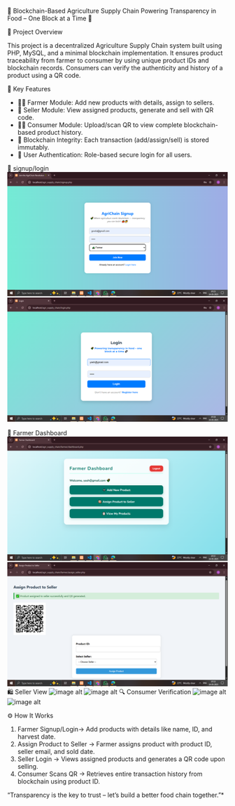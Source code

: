 🌾 Blockchain-Based Agriculture Supply Chain
 Powering Transparency in Food – One Block at a Time 🔗

 📌 Project Overview

This project is a decentralized Agriculture Supply Chain system built using PHP, MySQL, and a minimal blockchain implementation. It ensures product traceability from farmer to consumer by using unique product IDs and blockchain records. Consumers can verify the authenticity and history of a product using a QR code.

🎯 Key Features

- 👨‍🌾 Farmer Module: Add new products with details, assign to sellers.
- 🛒 Seller Module: View assigned products, generate and sell with QR code.
- 🧑‍💼 Consumer Module: Upload/scan QR to view complete blockchain-based product history.
- 🔗 Blockchain Integrity: Each transaction (add/assign/sell) is stored immutably.
- 🔐 User Authentication: Role-based secure login for all users.


📸 signup/login
![image alt](https://github.com/shivashankargouda01/BlockChainProject/blob/fa04a9d70e5a6a3c3ca6b953e35da2d04c83366e/Screenshots/Screenshot%20(302).png)
![image alt](https://github.com/shivashankargouda01/BlockChainProject/blob/13e07916449f7962cfa762cc143467a5907fb560/Screenshots/Screenshot%20(303).png)

👤 Farmer Dashboard
![image alt](https://github.com/shivashankargouda01/BlockChainProject/blob/10d5b67ab1a669b3fc7d2ce7e2fbc6ae9bfcc3cd/Screenshots/Screenshot%20(304).png)
![image alt](https://github.com/shivashankargouda01/BlockChainProject/blob/9e4ecb6c91c5afb55d9e03e35ed79c0c1de7e930/Screenshots/Screenshot%20(308).png)
🛍️ Seller View
![image alt]()
![image alt]()
🔍 Consumer Verification
![image alt]()
![image alt]()

⚙ How It Works

1. Farmer Signup/Login→ Add products with details like name, ID, and harvest date.
2. Assign Product to Seller → Farmer assigns product with product ID, seller email, and sold date.
3. Seller Login → Views assigned products and generates a QR code upon selling.
4. Consumer Scans QR → Retrieves entire transaction history from blockchain using product ID.



“Transparency is the key to trust – let’s build a better food chain together.”*

